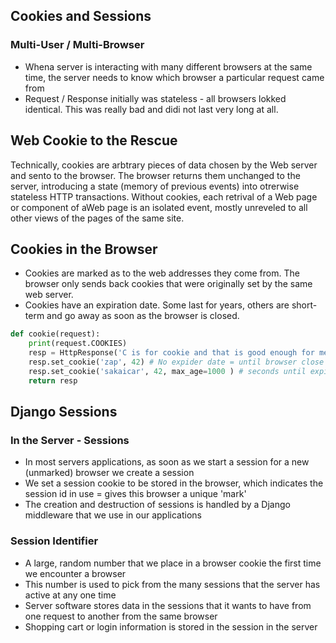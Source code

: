 ## Cookies and Sessions

### Multi-User / Multi-Browser
- Whena server is interacting with many different browsers at the same time, the server needs to know which browser a particular request came from
- Request / Response initially was stateless - all browsers lokked identical. This was really bad and didi not last very long at all.

## Web Cookie to the Rescue

Technically, cookies are arbtrary pieces of data chosen by the Web server and sento to the browser. The browser returns them unchanged to the server, introducing a state (memory of previous events) into otrerwise stateless HTTP transactions. Without cookies, each retrival of a Web page or component of aWeb page is an isolated event, mostly unreveled to all other views of the pages of the same site.

## Cookies in the Browser
- Cookies are marked as to the web addresses they come from. The browser only sends back cookies that were originally set by the same web server.
- Cookies have an expiration date. Some last for years, others are short-term and go away as soon as the browser is closed.

```python
def cookie(request):
    print(request.COOKIES)
    resp = HttpResponse('C is for cookie and that is good enough for me..')
    resp.set_cookie('zap', 42) # No expider date = until browser close
    resp.set_cookie('sakaicar', 42, max_age=1000 ) # seconds until expire
    return resp
```
## Django Sessions

### In the Server - Sessions
- In most servers applications, as soon as we start a session for a new (unmarked) browser we create a session
- We set a session cookie to be stored in the browser, which indicates the session id in use = gives this browser a unique 'mark'
- The creation and destruction of sessions is handled by a Django middleware that we use in our applications

### Session Identifier
- A large, random number that we place in a browser cookie the first time we encounter a browser
- This number is used to pick from the many sessions that the server has active at any one time
- Server software stores data in the sessions that it wants to have from one request to another from the same browser
- Shopping cart or login information is stored in the session in the server



























